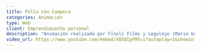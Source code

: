 ```yaml
---
title: Pollo con Campera
categories: Animación
type: Web
client: Emprendimiento personal
description: "Animación realizada por Finoli Films y Leguleyo (Mario González) emitida en el evento Club Media Fest (Buenos Aiers, Argentina 2015) y en Canal U (2012-2015)"
video_url: https://www.youtube.com/embed/X85QlpFMScs?autoplay=1&showinfo=0&width=500&height=280
---
```

